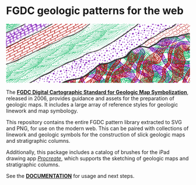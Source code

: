 # FGDC geologic patterns for the web

![Pattern example](doc/leader.png)

The [**FGDC Digital Cartographic Standard for Geologic Map
Symbolization**](fgdc_std), released in 2006, provides guidance and
assets for the preparation of geologic maps. It includes a large array
of reference styles for geologic linework and map symbology.

This repository contains the entire FGDC pattern library extracted to
SVG and PNG, for use on the modern web. This can be paired with collections of
linework and geologic symbols for the construction of slick geologic maps and
stratigraphic columns.

Additionally, this package includes
a catalog of brushes for the iPad drawing app
[*Procreate*](procreate), which supports the sketching
of geologic maps and stratigraphic columns.

See the [**DOCUMENTATION**](documentation) for usage and next steps.

[fgdc_std]: https://ngmdb.usgs.gov/fgdc_gds/geolsymstd/download.php
[documentation]: http://davenquinn.com/projects/geologic-patterns
[procreate]: https://procreate.art

